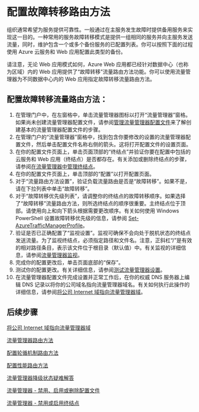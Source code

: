 <properties 
   pageTitle="配置流量管理器故障转移流量路由方法 | Azure"
   description="本文将帮助你在流量管理器中配置故障转移流量路由方法"
   services="traffic-manager"
   documentationCenter=""
   authors="joaoma"
   manager="adinah"
   editor="tysonn" />
<tags
	ms.service="traffic-manager"
   ms.date="12/07/2015"
	wacn.date="03/28/2016"/>

# 配置故障转移路由方法

组织通常希望为服务提供可靠性。一般通过在主服务发生故障时提供备用服务来实现这一目的。一种常用的服务故障转移模式是提供一组相同的服务并向主服务发送流量，同时，维护包含一个或多个备份服务的已配置列表。你可以按照下面的过程使用 Azure 云服务和 Web 应用配置此类型的备份。

请注意，无论 Web 应用模式如何，Azure Web 应用都已经针对数据中心（也称为区域）内的 Web 应用提供了“故障转移”流量路由方法功能。你可以使用流量管理器为不同数据中心内的 Web 应用指定故障转移流量路由方法。

## 配置故障转移流量路由方法：

1. 在管理门户中，在左窗格中，单击流量管理器图标以打开“流量管理器”窗格。如果尚未创建流量管理器配置文件，请参阅[管理流量管理器配置文件](/documentation/articles/traffic-manager-manage-profiles)来了解创建基本的流量管理器配置文件的步骤。
2. 在管理门户的“流量管理器”窗格中，找到包含你要修改的设置的流量管理器配置文件，然后单击配置文件名称右侧的箭头。这将打开配置文件的设置页面。
3. 在你的配置文件页面上，单击页面顶部的“终结点”并验证你要在配置中包括的云服务和 Web 应用（终结点）是否都存在。有关添加或删除终结点的步骤，请参阅[在流量管理器中管理终结点](/documentation/articles/traffic-manager-endpoints)。
4. 在你的配置文件页面上，单击顶部的“配置”以打开配置页面。
5. 对于“流量路由方法设置”，验证负载流量路由是否是“故障转移”。如果不是，请在下拉列表中单击“故障转移”。
6. 对于“故障转移优先级列表”，请调整你的终结点的故障转移顺序。如果选择了“故障转移”流量路由方法，则所选终结点的顺序很重要。主终结点位于顶部。请使用向上和向下箭头根据需要更改顺序。有关如何使用 Windows PowerShell 设置故障转移优先级的信息，请参阅 [Set-AzureTrafficManagerProfile](https://msdn.microsoft.com/zh-cn/library/dn690254.aspx)。
7. 验证是否已正确配置了“监视设置”。监视可确保不会向处于脱机状态的终结点发送流量。为了监视终结点，必须指定路径和文件名。注意，正斜杠“/”是有效的相对路径条目，表示该文件位于根目录（默认值）中。有关监视的详细信息，请参阅[流量管理器监视](/documentation/articles/traffic-manager-monitoring)。
8. 完成你的配置更改后，单击页面底部的“保存”。
9. 测试你的配置更改。有关详细信息，请参阅[测试流量管理器设置](/documentation/articles/traffic-manager-testing-settings)。
10. 在流量管理器配置文件完成设置并正常工作后，在你的权威 DNS 服务器上编辑 DNS 记录以将你的公司域名指向流量管理器域名。有关如何执行此操作的详细信息，请参阅[将公司 Internet 域指向流量管理器域](/documentation/articles/traffic-manager-point-internet-domain)。

## 后续步骤

[将公司 Internet 域指向流量管理器域](/documentation/articles/traffic-manager-point-internet-domain)

[流量管理器路由方法](/documentation/articles/traffic-manager-routing-methods)

[配置轮循机制路由方法](/documentation/articles/traffic-manager-configure-round-robin-routing-method)

[配置性能路由方法](/documentation/articles/traffic-manager-configure-performance-routing-method)

[流量管理器降级状态疑难解答](/documentation/articles/traffic-manager-troubleshooting-degraded)

[流量管理器 - 禁用、启用或删除配置文件](/documentation/articles/disable-enable-or-delete-a-profile)

[流量管理器 - 禁用或启用终结点](/documentation/articles/disable-or-enable-an-endpoint)

 

<!---HONumber=Mooncake_1221_2015-->